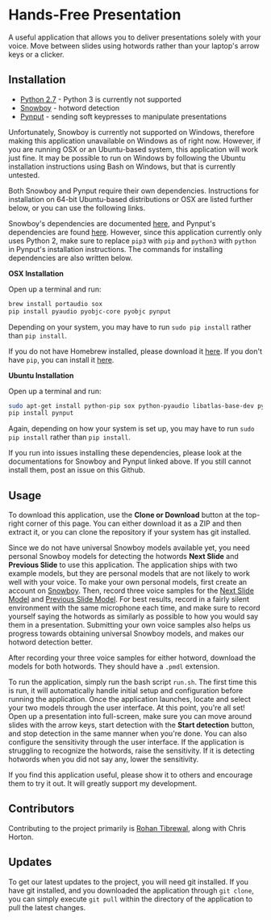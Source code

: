 # Hands-Free Presentation
A useful application that allows you to deliver presentations solely with your voice. Move between slides using hotwords rather than your laptop's arrow keys or a clicker.

##  Installation
* [Python 2.7](https://www.python.org/downloads/) - Python 3 is currently not supported
* [Snowboy](https://snowboy.kitt.ai/) - hotword detection 
* [Pynput](https://pynput.readthedocs.io/en/latest/) - sending soft keypresses to manipulate presentations 

Unfortunately, Snowboy is currently not supported on Windows, therefore making this application unavailable on Windows as of right now. However, if you are running OSX or an Ubuntu-based system, this application will work just fine. It may be possible to run on Windows by following the Ubuntu installation instructions using Bash on Windows, but that is currently untested.


Both Snowboy and Pynput require their own dependencies. Instructions for installation on 64-bit Ubuntu-based distributions or OSX are listed further below, or you can use the following links. 

Snowboy's dependencies are documented [here](https://snowboy.kitt.ai/docs), and Pynput's dependencies are found [here](https://pypi.org/project/pynput/). However, since this application currently only uses Python 2, make sure to replace `pip3` with `pip` and `python3` with `python` in Pynput's installation instructions. The commands for installing dependencies are also written below.

**OSX Installation**

Open up a terminal and run:
```bash
brew install portaudio sox
pip install pyaudio pyobjc-core pyobjc pynput
```
Depending on your system, you may have to run `sudo pip install` rather than `pip install`.

If you do not have Homebrew installed, please download it [here](http://brew.sh/). If you don't have `pip`, you can install it [here](https://pip.pypa.io/en/stable/installing/).

**Ubuntu Installation**

Open up a terminal and run:
```bash
sudo apt-get install python-pip sox python-pyaudio libatlas-base-dev python-dev python-xlib
pip install pynput
```

Again, depending on how your system is set up, you may have to run `sudo pip install` rather than `pip install`.

If you run into issues installing these dependencies, please look at the documentations for Snowboy and Pynput linked above. If you still cannot install them, post an issue on this Github.

## Usage
To download this application, use the **Clone or Download** button at the top-right corner of this page. You can either download it as a ZIP and then extract it, or you can clone the repository if your system has git installed.

Since we do not have universal Snowboy models available yet, you need personal Snowboy models for detecting the hotwords **Next Slide** and **Previous Slide** to use this application. The application ships with two example models, but they are personal models that are not likely to work well with your voice. To make your own personal models, first create an account on [Snowboy](https://snowboy.kitt.ai/). Then, record three voice samples for the [Next Slide Model](https://snowboy.kitt.ai/hotword/7485) and [Previous Slide Model](https://snowboy.kitt.ai/hotword/7486). For best results, record in a fairly silent environment with the same microphone each time, and make sure to record yourself saying the hotwords as similarly as possible to how you would say them in a presentation. Submitting your own voice samples also helps us progress towards obtaining universal Snowboy models, and makes our hotword detection better.

After recording your three voice samples for either hotword, download the models for both hotwords. They should have a `.pmdl` extension. 

To run the application, simply run the bash script `run.sh`. The first time this is run, it will automatically handle initial setup and configuration before running the application. Once the application launches, locate and select your two models through the user interface. At this point, you're all set! Open up a presentation into full-screen, make sure you can move around slides with the arrow keys, start detection with the **Start detection** button, and stop detection in the same manner when you're done. You can also configure the sensitivity through the user interface. If the application is struggling to recognize the hotwords, raise the sensitivity. If it is detecting hotwords when you did not say any, lower the sensitivity.

If you find this application useful, please show it to others and encourage them to try it out. It will greatly support my development.

## Contributors
Contributing to the project primarily is [Rohan Tibrewal](https://github.com/rohantib), along with Chris Horton.

## Updates

To get our latest updates to the project, you will need git installed. If you have git installed, and you downloaded the application through `git clone`, you can simply execute `git pull` within the directory of the application to pull the latest changes.
